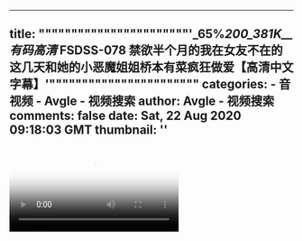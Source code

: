 
---
title: """""""""""""""""""""""'_65%_200_381K__有码高清_ FSDSS-078 禁欲半个月的我在女友不在的这几天和她的小恶魔姐姐桥本有菜疯狂做爱【高清中文字幕】'"""""""""""""""""""""""
categories: 
    - 音视频
    - Avgle - 视频搜索
author: Avgle - 视频搜索
comments: false
date: Sat, 22 Aug 2020 09:18:03 GMT
thumbnail: ''
---

<div>   
<video controls loop poster="https://static-clst.avgle.com/videos/tmb13/427400/1.jpg" src="https://static-clst.avgle.com/videos/tmb13/427400/preview.mp4"></video>  
</div>
            